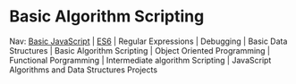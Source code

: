  # Basic Algorithm Scripting
	
Nav: [Basic JavaScript](https://github.com/EO4wellness/T-I-L/blob/main/JavaScript/freecodecamp-notes/Basic-JavaScript.md) | [ES6](https://github.com/EO4wellness/T-I-L/blob/main/JavaScript/freecodecamp-notes/ES6.md) | Regular Expressions |  Debugging | Basic Data Structures | Basic Algorithm Scripting |  Object Oriented Programming | Functional Porgramming | Intermediate algorithm Scripting | JavaScript Algorithms and Data Structures Projects
